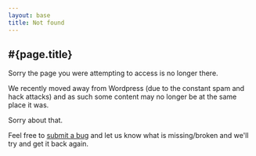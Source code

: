 ```yaml
---
layout: base
title: Not found
---
```


## #{page.title}

Sorry the page you were attempting to access is no longer there.

We recently moved away from Wordpress (due to the constant spam and hack attacks) and as such
some content may no longer be at the same place it was.

Sorry about that.

Feel free to [submit a bug](https://github.com/dereel/dereel.com.au/issues/new?title=Missing+content)
and let us know what is missing/broken and we'll try and get it back again.
